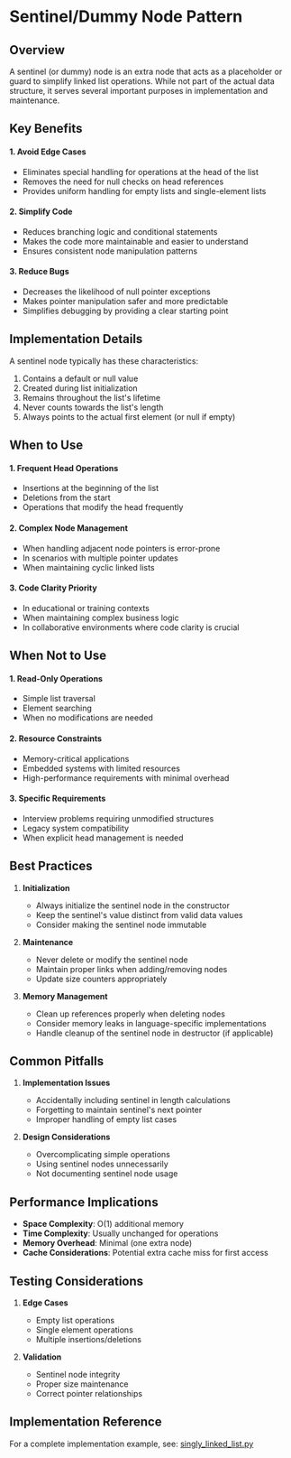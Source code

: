 # Sentinel/Dummy Node Pattern

## Overview

A sentinel (or dummy) node is an extra node that acts as a placeholder or guard to simplify linked list operations. While not part of the actual data structure, it serves several important purposes in implementation and maintenance.

## Key Benefits

#### 1. Avoid Edge Cases

- Eliminates special handling for operations at the head of the list
- Removes the need for null checks on head references
- Provides uniform handling for empty lists and single-element lists

#### 2. Simplify Code

- Reduces branching logic and conditional statements
- Makes the code more maintainable and easier to understand
- Ensures consistent node manipulation patterns

#### 3. Reduce Bugs

- Decreases the likelihood of null pointer exceptions
- Makes pointer manipulation safer and more predictable
- Simplifies debugging by providing a clear starting point

## Implementation Details

A sentinel node typically has these characteristics:

1. Contains a default or null value
2. Created during list initialization
3. Remains throughout the list's lifetime
4. Never counts towards the list's length
5. Always points to the actual first element (or null if empty)

## When to Use

#### 1. Frequent Head Operations

- Insertions at the beginning of the list
- Deletions from the start
- Operations that modify the head frequently

#### 2. Complex Node Management

- When handling adjacent node pointers is error-prone
- In scenarios with multiple pointer updates
- When maintaining cyclic linked lists

#### 3. Code Clarity Priority

- In educational or training contexts
- When maintaining complex business logic
- In collaborative environments where code clarity is crucial

## When Not to Use

#### 1. Read-Only Operations

- Simple list traversal
- Element searching
- When no modifications are needed

#### 2. Resource Constraints

- Memory-critical applications
- Embedded systems with limited resources
- High-performance requirements with minimal overhead

#### 3. Specific Requirements

- Interview problems requiring unmodified structures
- Legacy system compatibility
- When explicit head management is needed

## Best Practices

1. **Initialization**

   - Always initialize the sentinel node in the constructor
   - Keep the sentinel's value distinct from valid data values
   - Consider making the sentinel node immutable

2. **Maintenance**

   - Never delete or modify the sentinel node
   - Maintain proper links when adding/removing nodes
   - Update size counters appropriately

3. **Memory Management**
   - Clean up references properly when deleting nodes
   - Consider memory leaks in language-specific implementations
   - Handle cleanup of the sentinel node in destructor (if applicable)

## Common Pitfalls

1. **Implementation Issues**

   - Accidentally including sentinel in length calculations
   - Forgetting to maintain sentinel's next pointer
   - Improper handling of empty list cases

2. **Design Considerations**
   - Overcomplicating simple operations
   - Using sentinel nodes unnecessarily
   - Not documenting sentinel node usage

## Performance Implications

- **Space Complexity**: O(1) additional memory
- **Time Complexity**: Usually unchanged for operations
- **Memory Overhead**: Minimal (one extra node)
- **Cache Considerations**: Potential extra cache miss for first access

## Testing Considerations

1. **Edge Cases**

   - Empty list operations
   - Single element operations
   - Multiple insertions/deletions

2. **Validation**
   - Sentinel node integrity
   - Proper size maintenance
   - Correct pointer relationships

## Implementation Reference

For a complete implementation example, see: [singly_linked_list.py](singly_linked_list.py)
